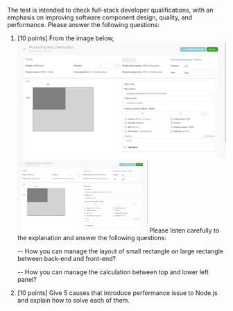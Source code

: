 The test is intended to check full-stack developer qualifications, with an emphasis on improving software component design, quality, and performance. Please answer the following questions:
 
1. [10 points] From the image below,
   <img src="screen.shot.jpg" alt="Alt text" title="Optional title">
   <img
  src="screen.shot.jpg"
  alt="Alt text"
  title="Optional title"
  style="display: inline-block; margin: 0 auto; max-width: 300px">
Please listen carefully to the explanation and answer the following questions:
   
   -- How you can manage the layout of small rectangle on large rectangle between back-end and front-end?

   -- How you can manage the calculation between top and lower left panel?

3. [10 points] Give 5 causes that introduce performance issue to Node.js and explain how to solve each of them.
